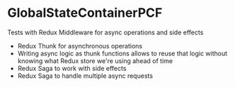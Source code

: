 # GlobalStateContainerPCF
Tests with Redux Middleware for async operations and side effects
<br/>
- Redux Thunk for asynchronous operations
- Writing async logic as thunk functions allows to reuse that logic without knowing what Redux store we're using ahead of time
- Redux Saga to work with side effects
- Redux Saga to handle multiple async requests

